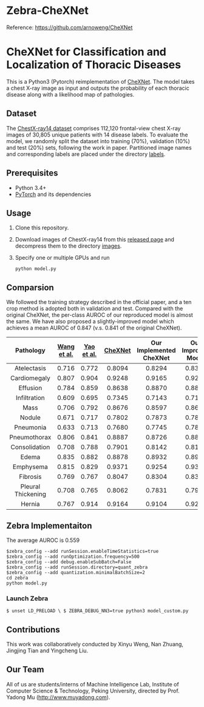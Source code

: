 # Zebra-CheXNet

Reference: https://github.com/arnoweng/CheXNet

# CheXNet for Classification and Localization of Thoracic Diseases

This is a Python3 (Pytorch) reimplementation of [CheXNet](https://stanfordmlgroup.github.io/projects/chexnet/). The model takes a chest X-ray image as input and outputs the probability of each thoracic disease along with a likelihood map of pathologies.


## Dataset

The [ChestX-ray14 dataset](http://openaccess.thecvf.com/content_cvpr_2017/papers/Wang_ChestX-ray8_Hospital-Scale_Chest_CVPR_2017_paper.pdf) comprises 112,120 frontal-view chest X-ray images of 30,805 unique patients with 14 disease labels. To evaluate the model, we randomly split the dataset into training (70%), validation (10%) and test (20%) sets, following the work in paper. Partitioned image names and corresponding labels are placed under the directory [labels](./ChestX-ray14/labels).

## Prerequisites

- Python 3.4+
- [PyTorch](http://pytorch.org/) and its dependencies

## Usage

1. Clone this repository.

2. Download images of ChestX-ray14 from this [released page](https://nihcc.app.box.com/v/ChestXray-NIHCC) and decompress them to the directory [images](./ChestX-ray14/images).

3. Specify one or multiple GPUs and run

   `python model.py`

## Comparsion

We followed the training strategy described in the official paper, and a ten crop method is adopted both in validation and test. Compared with the original CheXNet, the per-class AUROC of our reproduced model is almost the same. We have also proposed a slightly-improved model which achieves a mean AUROC of 0.847 (v.s. 0.841 of the original CheXNet).

|     Pathology      | [Wang et al.](https://arxiv.org/abs/1705.02315) | [Yao et al.](https://arxiv.org/abs/1710.10501) | [CheXNet](https://arxiv.org/abs/1711.05225) | Our Implemented CheXNet | Our Improved Model | Zebra Implementaiton |
| :----------------: | :--------------------------------------: | :--------------------------------------: | :--------------------------------------: | :---------------------: | :----------------: | :----------------: |
|    Atelectasis     |                  0.716                   |                  0.772                   |                  0.8094                  |         0.8294          |       0.8311       | 0.6138711490423786 |
|    Cardiomegaly    |                  0.807                   |                  0.904                   |                  0.9248                  |         0.9165          |       0.9220       | 0.533704529002345 |
|      Effusion      |                  0.784                   |                  0.859                   |                  0.8638                  |         0.8870          |       0.8891       | 0.8328125750171148 |
|    Infiltration    |                  0.609                   |                  0.695                   |                  0.7345                  |         0.7143          |       0.7146       | 0.3729686595322937 |
|        Mass        |                  0.706                   |                  0.792                   |                  0.8676                  |         0.8597          |       0.8627       | 0.3908945257304344 |
|       Nodule       |                  0.671                   |                  0.717                   |                  0.7802                  |         0.7873          |       0.7883       | 0.6040564932757174 |
|     Pneumonia      |                  0.633                   |                  0.713                   |                  0.7680                  |         0.7745          |       0.7820       | 0.5178404170255904 |
|    Pneumothorax    |                  0.806                   |                  0.841                   |                  0.8887                  |         0.8726          |       0.8844       | 0.6200046283676344 |
|   Consolidation    |                  0.708                   |                  0.788                   |                  0.7901                  |         0.8142          |       0.8148       | 0.6152587184878242 |
|       Edema        |                  0.835                   |                  0.882                   |                  0.8878                  |         0.8932          |       0.8992       | 0.6514502004561119 |
|     Emphysema      |                  0.815                   |                  0.829                   |                  0.9371                  |         0.9254          |       0.9343       | 0.3718691181430833 |
|      Fibrosis      |                  0.769                   |                  0.767                   |                  0.8047                  |         0.8304          |       0.8385       | 0.7409481605196289 |
| Pleural Thickening |                  0.708                   |                  0.765                   |                  0.8062                  |         0.7831          |       0.7914       | 0.5483650284364993 |
|       Hernia       |                  0.767                   |                  0.914                   |                  0.9164                  |         0.9104          |       0.9206       | 0.41044765009750944 |


## Zebra Implementaiton
The average AUROC is 0.559

`$zebra_config --add runSession.enableTimeStatistics=true` \
`$zebra_config --add runOptimization.frequency=500` \
`$zebra_config --add debug.enableSubBatch=False` \
`$zebra_config --add runSession.directory=quant_zebra` \
`$zebra_config --add quantization.minimalBatchSize=2` \
`cd zebra` \
`python model.py`

### Launch Zebra

` $ unset LD_PRELOAD \
$ ZEBRA_DEBUG_NN3=true python3 model_custom.py
`

## Contributions

This work was collaboratively conducted by Xinyu Weng, Nan Zhuang, Jingjing Tian and Yingcheng Liu.

## Our Team

All of us are students/interns of Machine Intelligence Lab, Institute of Computer Science & Technology, Peking University, directed by Prof. Yadong Mu (http://www.muyadong.com).
